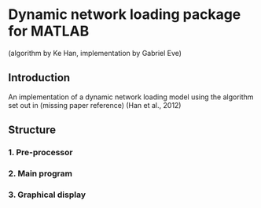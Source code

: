 # Dynamic network loading package for MATLAB
(algorithm by Ke Han, implementation by Gabriel Eve)

## Introduction
An implementation of a dynamic network loading model using the algorithm set out in (missing paper reference) (Han et al., 2012)

## Structure
### 1. Pre-processor
### 2. Main program
### 3. Graphical display

## 
